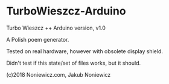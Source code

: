 # TurboWieszcz-Arduino

Turbo Wieszcz ++ Arduino version, v1.0

A Polish poem generator.

Tested on real hardware, however with obsolete display shield.

Didn't test if this state/set of files works, but it should.

(c)2018 Noniewicz.com, Jakub Noniewicz
